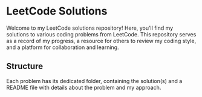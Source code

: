 # LeetCode Solutions

Welcome to my LeetCode solutions repository! Here, you'll find my solutions to various coding problems from LeetCode. This repository serves as a record of my progress, a resource for others to review my coding style, and a platform for collaboration and learning.

## Structure

Each problem has its dedicated folder, containing the solution(s) and a README file with details about the problem and my approach.

